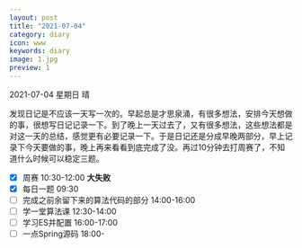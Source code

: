 ```yaml
---
layout: post
title: "2021-07-04"
category: diary
icon: www
keywords: diary
image: 1.jpg
preview: 1
---
```

2021-07-04 星期日 晴

发现日记是不应该一天写一次的。早起总是才思泉涌，有很多想法，安排今天想做的事，很想写日记记录一下。到了晚上一天过去了，又有很多想法，这些想法都是对这一天的总结，感觉更有必要记录一下。于是日记还是分成早晚两部分，早上记录下今天要做的事，晚上再来看看到底完成了没。再过10分钟去打周赛了，不知道什么时候可以稳定三题。
- [x] 周赛 10:30-12:00 **大失败**
- [x] 每日一题 09:30
- [ ] 完成之前余留下来的算法代码的部分 14:00-16:00
- [ ] 学一堂算法课 12:30-14:00
- [ ] 学习ES并配置 16:00-17:00 
- [ ] 一点Spring源码 18:00-